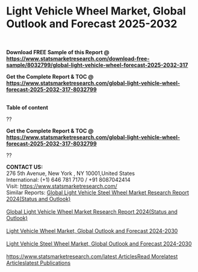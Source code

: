 <h1>Light Vehicle Wheel Market, Global Outlook and Forecast 2025-2032</h1><br/><p><strong>Download FREE Sample of this Report @ <a href="https://www.statsmarketresearch.com/download-free-sample/8032799/global-light-vehicle-wheel-forecast-2025-2032-317">https://www.statsmarketresearch.com/download-free-sample/8032799/global-light-vehicle-wheel-forecast-2025-2032-317</a></strong></p>

<div><b>Get the Complete Report & TOC @ <a href="https://www.statsmarketresearch.com/global-light-vehicle-wheel-forecast-2025-2032-317-8032799">https://www.statsmarketresearch.com/global-light-vehicle-wheel-forecast-2025-2032-317-8032799</a></b></div>

<p><br />
<b>Table of content</b></p>

<p>??</p>

<div><b>Get the Complete Report & TOC @ <a href="https://www.statsmarketresearch.com/global-light-vehicle-wheel-forecast-2025-2032-317-8032799">https://www.statsmarketresearch.com/global-light-vehicle-wheel-forecast-2025-2032-317-8032799</a></b></div>

<p>??</p>

<p><b>CONTACT US:</b><br />
276 5th Avenue, New York , NY 10001,United States<br />
International: (+1) 646 781 7170 / +91 8087042414<br />
Visit: <a href="https://www.statsmarketresearch.com/">https://www.statsmarketresearch.com/</a><br />
Similar Reports: <a href="https://www.statsmarketresearch.com/global-light-vehicle-wheel-forecast-2025-2032-317-8032799">Global Light Vehicle Steel Wheel Market Research Report 2024(Status and Outlook)</a><br />
<br />
<a href="https://www.statsmarketresearch.com/global-light-vehicle-wheel-forecast-2025-2032-317-8032799">Global Light Vehicle Wheel Market Research Report 2024(Status and Outlook)</a><br />
<br />
<a href="https://www.statsmarketresearch.com/global-light-vehicle-wheel-forecast-2025-2032-317-8032799">Light Vehicle Wheel Market, Global Outlook and Forecast 2024-2030</a><br />
<br />
<a href="https://www.statsmarketresearch.com/global-light-vehicle-wheel-forecast-2025-2032-317-8032799">Light Vehicle Steel Wheel Market, Global Outlook and Forecast 2024-2030</a><br />
<br />
<a href="https://gyeongbokgung.com">https://www.statsmarketresearch.com/</a><a href="https://hallyeomaritime.com">latest Articles</a><a href="https://jingwansa.com">Read More</a><a href="https://nguoiviet.jp/">latest Articles</a><a href="https://www.intelmarketresearch.com/">latest Publications</a></p>
